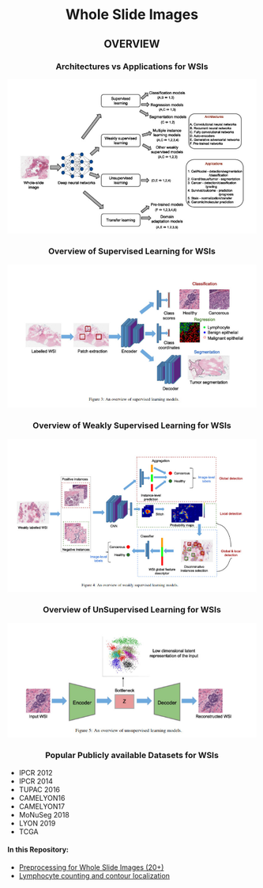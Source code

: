 <div align="center">
<h1> Whole Slide Images </h1>

<h2> OVERVIEW </h2>
<h3> Architectures vs Applications for WSIs </h3>
<img src="https://github.com/namandangi/wsi/blob/main/doc/wsiArch.jpeg">

<h3> Overview of Supervised Learning for WSIs </h3>
<img src="https://github.com/namandangi/wsi/blob/main/doc/wsiSupervisedArch.jpeg">

<h3> Overview of Weakly Supervised Learning for WSIs </h3>
<img src="https://github.com/namandangi/wsi/blob/main/doc/wsiSemiSupervisedArch.jpeg">

<h3> Overview of UnSupervised Learning for WSIs </h3>
<img src="https://github.com/namandangi/wsi/blob/main/doc/wsiUnsupervisedArch.jpeg">

<h3> Popular Publicly available Datasets for WSIs </h3>
</div>
<div>
<ul>
  <li> IPCR 2012 </li>
  <li> IPCR 2014 </li>
  <li> TUPAC 2016 </li>
  <li> CAMELYON16 </li>
  <li> CAMELYON17 </li>
  <li> MoNuSeg 2018 </li>
  <li> LYON 2019 </li>
  <li> TCGA </li>
</ul>

<h4> In this Repository: </h4>
  <ul>
  <li> <a href="https://github.com/namandangi/wsi/blob/main/notebooks/lymphocyte_counting.ipynb">Preprocessing for Whole Slide Images (20+) </a></li>
  <li> <a href="https://github.com/namandangi/wsi/blob/main/notebooks/preprocessing_wsi.ipynb">Lymphocyte counting and contour localization </a></li>
</div>
